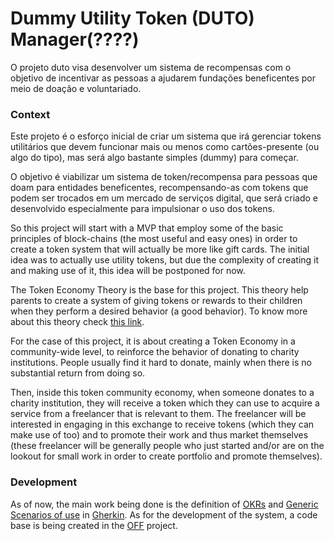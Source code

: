 # Dummy Utility Token (DUTO) Manager(????)

O projeto duto visa desenvolver um sistema de recompensas com o objetivo de incentivar as pessoas a ajudarem fundações beneficentes por meio de doação e voluntariado.

### Context

Este projeto é o esforço inicial de criar um sistema que irá gerenciar tokens utilitários que devem funcionar mais ou menos como cartões-presente (ou algo do tipo), mas será algo bastante simples (dummy) para começar.

O objetivo é viabilizar um sistema de token/recompensa para pessoas que doam para entidades beneficentes, recompensando-as com tokens que podem ser trocados em um mercado de serviços digital, que será criado e desenvolvido especialmente para impulsionar o uso dos tokens.

So this project will start with a MVP that employ some of the basic principles of block-chains (the most useful and easy ones) in order to create a token system that will actually be more like gift cards. The initial idea was to actually use utility tokens, but due the complexity of creating it and making use of it, this idea will be postponed for now.

The Token Economy Theory is the base for this project. This theory help parents to create a system of giving tokens or rewards to their children when they perform a desired behavior (a good behavior). To know more about this theory check [this link](https://fcpg.ca/what-is-a-token-system-and-how-can-it-be-helpful-for-my-child-with-autism/#:~:text=A%20token%20system%20or%20token,Ayllon%20%26%20Azrin%2C%201968).

For the case of this project, it is about creating a Token Economy in a community-wide level, to reinforce the behavior of donating to charity institutions. People usually find it hard to donate, mainly when there is no substantial return from doing so.

Then, inside this token community economy, when someone donates to a charity institution, they will receive a token which they can use to acquire a service from a freelancer that is relevant to them. The freelancer will be interested in engaging in this exchange to receive tokens (which they can make use of too) and to promote their work and thus market themselves (these freelancer will be generally people who just started and/or are on the lookout for small work in order to create portfolio and promote themselves).

### Development
As of now, the main work being done is the definition of [OKRs](https://github.com/otavio99/onss-duto/blob/main/okrs.md) and [Generic Scenarios of use](https://github.com/otavio99/onss-duto/blob/main/okrs.md) in [Gherkin](https://cucumber.io/docs/guides/overview/#what-is-cucumber). As for the development of the system, a code base is being created in the [OFF](https://github.com/otavio99/off) project.
